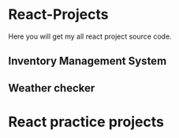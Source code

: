 # React-Projects

Here you will get my all react project source code.

## Inventory Management System
## Weather checker 
# React practice projects


